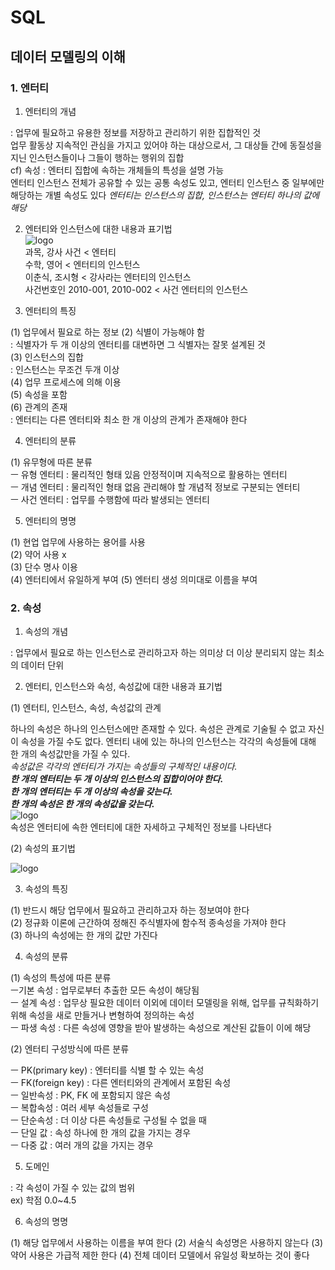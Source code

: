 # SQL  

## 데이터 모델링의 이해  
  
### 1. 엔터티  
1. 엔터티의 개념  
  
: 업무에 필요하고 유용한 정보를 저장하고 관리하기 위한 집합적인 것  
업무 활동상 지속적인 관심을 가지고 있어야 하는 대상으로서, 그 대상들 간에 동질성을 지닌 인스턴스들이나 그들이 행하는 행위의 집합  
cf) 속성 : 엔터티 집합에 속하는 개체들의 특성을 설명 가능  
엔터티 인스턴스 전체가 공유할 수 있는 공통 속성도 있고, 엔터티 인스턴스 중 일부에만 해당하는 개별 속성도 있다
*엔터티는 인스턴스의 집합, 인스턴스는 엔터티 하나의 값에 해당*  
 
  2. 엔터티와 인스턴스에 대한 내용과  표기법  
 ![logo](http://www.dbguide.net/publishing/img/knowledge/SQL_023.jpg)  
 과목, 강사 사건 < 엔터티  
 수학, 영어 < 엔터티의 인스턴스  
 이춘식, 조시형 < 강사라는 엔터티의 인스턴스  
 사건번호인 2010-001, 2010-002 < 사건 엔터티의 인스턴스  
  
3. 엔터티의 특징  
  
(1) 업무에서 필요로 하는 정보
(2) 식별이 가능해야 함  
: 식별자가 두 개 이상의 엔터티를 대변하면 그 식별자는 잘못 설계된 것  
(3) 인스턴스의 집합  
: 인스턴스는 무조건 두개 이상  
(4) 업무 프로세스에 의해 이용  
(5) 속성을 포함  
(6) 관계의 존재  
: 엔터티는 다른 엔터티와 최소 한 개 이상의 관계가 존재해야 한다  
  
4. 엔터티의 분류  
  
(1) 유무형에 따른 분류  
ㅡ 유형 엔터티 : 물리적인 형태 있음 안정적이며 지속적으로 활용하는 엔터티  
ㅡ 개념 엔터티 : 물리적인 형태 없음 관리해야 할 개념적 정보로 구분되는 엔터티  
ㅡ 사건 엔터티 : 업무를 수행함에 따라 발생되는 엔터티  
  
5. 엔터티의 명명  
  
(1) 현업 업무에 사용하는 용어를 사용  
(2) 약어 사용 x  
(3) 단수 명사 이용  
(4) 엔터티에서 유일하게 부여 
(5) 엔터티 생성 의미대로 이름을 부여  
  
  
### 2. 속성  
  
1. 속성의 개념  
  
: 업무에서 필요로 하는 인스턴스로 관리하고자 하는 의미상 더 이상 분리되지 않는 최소의 데이터 단위

2. 엔터티, 인스턴스와 속성, 속성값에 대한 내용과 표기법  
  
(1) 엔터티, 인스턴스, 속성, 속성값의 관계  
  
하나의 속성은 하나의 인스턴스에만 존재할 수 있다. 속성은 관계로 기술될 수 없고 자신이 속성을 가질 수도 없다. 엔터티 내에 있는 하나의 인스턴스는 각각의 속성들에 대해 한 개의 속성값만을 가질 수 있다.  
*속성값은 각각의 엔터티가 가지는 속성들의 구체적인 내용이다.*  
***한 개의 엔터티는 두 개 이상의 인스턴스의 집합이어야 한다.***  
***한 개의 엔터티는 두 개 이상의 속성을 갖는다.***  
***한 개의 속성은 한 개의 속성값을 갖는다.***  
![logo](http://www.dbguide.net/publishing/img/knowledge/SQL_033.jpg)  
속성은 엔터티에 속한 엔터티에 대한 자세하고 구체적인 정보를 나타낸다  
  
(2) 속성의 표기법  
  
![logo](http://www.dbguide.net/publishing/img/knowledge/SQL_034.jpg)
  
   
 3. 속성의 특징
  
(1) 반드시 해당 업무에서 필요하고 관리하고자 하는 정보여야 한다  
(2) 정규화 이론에 근간하여 정해진 주식별자에 함수적 종속성을 가져야 한다  
(3) 하나의 속성에는 한 개의 값만 가진다  
  
 4. 속성의 분류  
   
 (1) 속성의 특성에 따른 분류  
ㅡ기본 속성 : 업무로부터 추출한 모든 속성이 해당됨  
ㅡ 설계 속성 : 업무상 필요한 데이터 이외에 데이터 모델링을 위해, 업무를 규칙화하기 위해 속성을 새로 만들거나 변형하여 정의하는 속성  
ㅡ 파생 속성 : 다른 속성에 영향을 받아 발생하는 속성으로 계산된 값들이 이에 해당  
   
 (2) 엔터티 구성방식에 따른 분류  
   
ㅡ PK(primary key) : 엔터티를 식별 할 수 있는 속성  
ㅡ FK(foreign key) : 다른 엔터티와의 관계에서 포함된 속성  
ㅡ 일반속성 : PK, FK 에 포함되지 않은 속성  
ㅡ 복합속성 : 여러 세부 속성들로 구성  
ㅡ 단순속성 : 더 이상 다른 속성들로 구성될 수 없을 때  
ㅡ 단일 값 : 속성 하나에 한 개의 값을 가지는 경우  
ㅡ 다중 값 : 여러 개의 값을 가지는 경우  
  
5. 도메인
   
: 각 속성이 가질 수 있는 값의 범위  
ex) 학점 0.0~4.5  
  
6. 속성의 명명  
  
(1) 해당 업무에서 사용하는 이름을 부여 한다
(2) 서술식 속성명은 사용하지 않는다
(3) 약어 사용은 가급적 제한 한다
(4) 전체 데이터 모델에서 유일성 확보하는 것이 좋다
 

